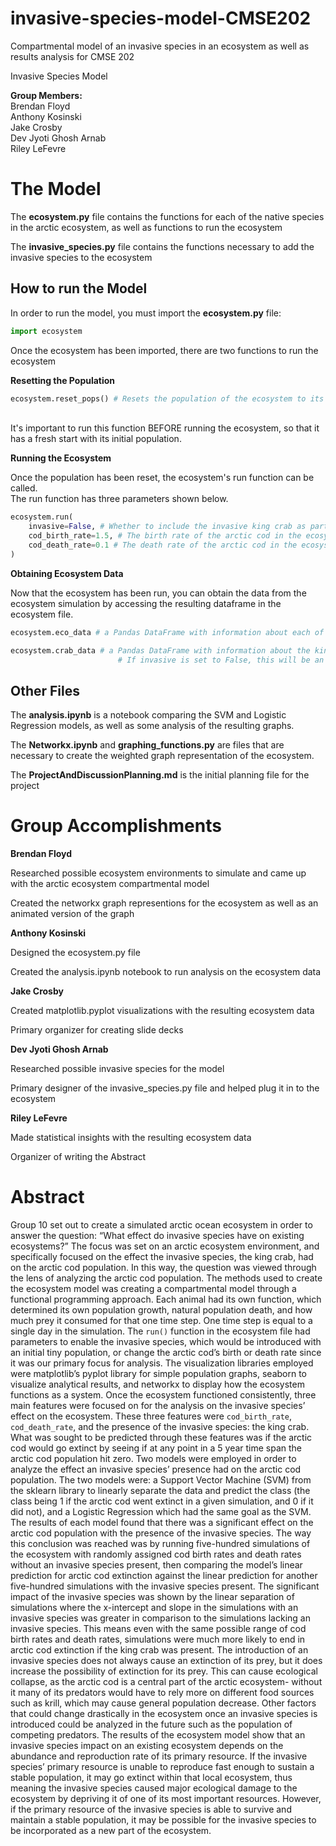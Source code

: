 # invasive-species-model-CMSE202
Compartmental model of an invasive species in an ecosystem as well as results analysis for CMSE 202

Invasive Species Model

**Group Members:** <br>
Brendan Floyd<br>
Anthony Kosinski<br>
Jake Crosby<br>
Dev Jyoti Ghosh Arnab<br>
Riley LeFevre

# The Model

The **ecosystem.py** file contains the functions for each of the native species in the arctic ecosystem, as well as functions to run the ecosystem

The **invasive_species.py** file contains the functions necessary to add the invasive species to the ecosystem

## How to run the Model

In order to run the model, you must import the **ecosystem.py** file:

```python
import ecosystem
```

Once the ecosystem has been imported, there are two functions to run the ecosystem

**Resetting the Population**
```python
ecosystem.reset_pops() # Resets the population of the ecosystem to its initial state
```
<br>It's important to run this function BEFORE running the ecosystem, so that it has a fresh start with its initial population.

**Running the Ecosystem**

Once the population has been reset, the ecosystem's run function can be called.<br>
The run function has three parameters shown below.

```python
ecosystem.run(
    invasive=False, # Whether to include the invasive king crab as part of the ecosystem simulation, by default it is set to False.
    cod_birth_rate=1.5, # The birth rate of the arctic cod in the ecosystem, by default it is set to 1.5
    cod_death_rate=0.1 # The death rate of the arctic cod in the ecosystem, by default it is set to 0.1
)
```

**Obtaining Ecosystem Data**

Now that the ecosystem has been run, you can obtain the data from the ecosystem simulation by accessing the resulting dataframe in the ecosystem file.

```python
ecosystem.eco_data # a Pandas DataFrame with information about each of the native animals' metrics each day.

ecosystem.crab_data # a Pandas DataFrame with information about the king crab's metrics each day. 
                        # If invasive is set to False, this will be an empty DataFrame.
```

## Other Files

The **analysis.ipynb** is a notebook comparing the SVM and Logistic Regression models, as well as some analysis of the resulting graphs.

The **Networkx.ipynb** and **graphing_functions.py** are files that are necessary to create the weighted graph representation of the ecosystem.

The **ProjectAndDiscussionPlanning.md** is the initial planning file for the project

# Group Accomplishments

**Brendan Floyd**

Researched possible ecosystem environments to simulate and came up with the arctic ecosystem compartmental model

Created the networkx graph representions for the ecosystem as well as an animated version of the graph

**Anthony Kosinski**

Designed the ecosystem.py file

Created the analysis.ipynb notebook to run analysis on the ecosystem data

**Jake Crosby**

Created matplotlib.pyplot visualizations with the resulting ecosystem data

Primary organizer for creating slide decks

**Dev Jyoti Ghosh Arnab**

Researched possible invasive species for the model

Primary designer of the invasive_species.py file and helped plug it in to the ecosystem

**Riley LeFevre**

Made statistical insights with the resulting ecosystem data

Organizer of writing the Abstract

# Abstract

Group 10 set out to create a simulated arctic ocean ecosystem in order to answer the question: “What effect do invasive species have on existing ecosystems?” The focus was set on an arctic ecosystem environment, and specifically focused on the effect the invasive species, the king crab, had on the arctic cod population. In this way, the question was viewed through the lens of analyzing the arctic cod population. The methods used to create the ecosystem model was creating a compartmental model through a functional programming approach. Each animal had its own function, which determined its own population growth, natural population death, and how much prey it consumed for that one time step. One time step is equal to a single day in the simulation. The ```run()``` function in the ecosystem file had parameters to enable the invasive species, which would be introduced with an initial tiny population, or change the arctic cod’s birth or death rate since it was our primary focus for analysis. The visualization libraries employed were matplotlib’s pyplot library for simple population graphs, seaborn to visualize analytical results, and networkx to display how the ecosystem functions as a system. Once the ecosystem functioned consistently, three main features were focused on for the analysis on the invasive species’ effect on the ecosystem. These three features were ```cod_birth_rate```, ```cod_death_rate```, and the presence of the invasive species: the king crab. What was sought to be predicted through these features was if the arctic cod would go extinct by seeing if at any point in a 5 year time span the arctic cod population hit zero. Two models were employed in order to analyze the effect an invasive species’ presence had on the arctic cod population. The two models were: a Support Vector Machine (SVM) from the sklearn library to linearly separate the data and predict the class (the class being 1 if the arctic cod went extinct in a given simulation, and 0 if it did not), and a Logistic Regression which had the same goal as the SVM. The results of each model found that there was a significant effect on the arctic cod population with the presence of the invasive species. The way this conclusion was reached was by running five-hundred simulations of the ecosystem with randomly assigned cod birth rates and death rates without an invasive species present, then comparing the model’s linear prediction for arctic cod extinction against the linear prediction for another five-hundred simulations with the invasive species present. The significant impact of the invasive species was shown by the linear separation of simulations where the x-intercept and slope in the simulations with an invasive species was greater in comparison to the simulations lacking an invasive species. This means even with the same possible range of cod birth rates and death rates, simulations were much more likely to end in arctic cod extinction if the king crab was present. The introduction of an invasive species does not always cause an extinction of its prey, but it does increase the possibility of extinction for its prey. This can cause ecological collapse, as the arctic cod is a central part of the arctic ecosystem- without it many of its predators would have to rely more on different food sources such as krill, which may cause general population decrease. Other factors that could change drastically in the ecosystem once an invasive species is introduced could be analyzed in the future such as the population of competing predators. The results of the ecosystem model show that an invasive species impact on an existing ecosystem depends on the abundance and reproduction rate of its primary resource. If the invasive species’ primary resource is unable to reproduce fast enough to sustain a stable population, it may go extinct within that local ecosystem, thus meaning the invasive species caused major ecological damage to the ecosystem by depriving it of one of its most important resources. However, if the primary resource of the invasive species is able to survive and maintain a stable population, it may be possible for the invasive species to be incorporated as a new part of the ecosystem.


